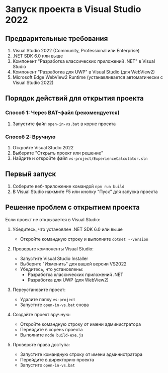 
# Запуск проекта в Visual Studio 2022

## Предварительные требования

1. Visual Studio 2022 (Community, Professional или Enterprise)
2. .NET SDK 6.0 или выше
3. Компонент "Разработка классических приложений .NET" в Visual Studio
4. Компонент "Разработка для UWP" в Visual Studio (для WebView2)
5. Microsoft Edge WebView2 Runtime (устанавливается автоматически с Visual Studio 2022)

## Порядок действий для открытия проекта

### Способ 1: Через BAT-файл (рекомендуется)
1. Запустите файл `open-in-vs.bat` в корне проекта

### Способ 2: Вручную
1. Откройте Visual Studio 2022
2. Выберите "Открыть проект или решение"
3. Найдите и откройте файл `vs-project/ExperienceCalculator.sln`

## Первый запуск

1. Соберите веб-приложение командой `npm run build`
2. В Visual Studio нажмите F5 или кнопку "Пуск" для запуска проекта

## Решение проблем с открытием проекта

Если проект не открывается в Visual Studio:

1. Убедитесь, что установлен .NET SDK 6.0 или выше
   - Откройте командную строку и выполните `dotnet --version`
   
2. Проверьте компоненты Visual Studio:
   - Запустите Visual Studio Installer
   - Выберите "Изменить" для вашей версии VS2022
   - Убедитесь, что установлены:
     * Разработка классических приложений .NET
     * Разработка для UWP (для WebView2)

3. Переустановите проект:
   - Удалите папку `vs-project`
   - Запустите `open-in-vs.bat` снова

4. Создайте проект вручную:
   - Откройте командную строку от имени администратора
   - Перейдите в корень проекта
   - Выполните `node build-exe.js`

5. Проверьте права доступа:
   - Запустите командную строку от имени администратора
   - Перейдите в директорию проекта
   - Запустите `open-in-vs.bat`
